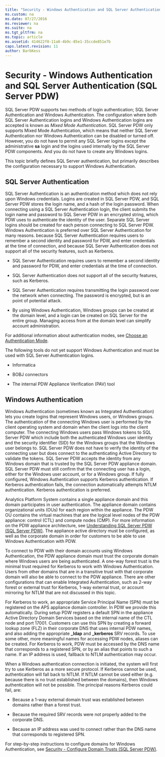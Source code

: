 ```yaml
---
title: "Security - Windows Authentication and SQL Server Authentication (SQL Server PDW)"
ms.custom: na
ms.date: 07/27/2016
ms.reviewer: na
ms.suite: na
ms.tgt_pltfrm: na
ms.topic: article
ms.assetid: 414622f0-11a8-4b9c-85e1-35ccde851e7b
caps.latest.revision: 11
author: BarbKess
---
```

# Security - Windows Authentication and SQL Server Authentication (SQL Server PDW)
SQL Server PDW supports two methods of login authentication; SQL Server Authentication and Windows Authentication. The configuration where both SQL Server Authentication logins and Windows Authentication logins are accepted is known as *Mixed Mode Authentication*. SQL Server PDW only supports Mixed Mode Authentication, which means that neither SQL Server Authentication nor Windows Authentication can be disabled or turned off. However, you do not have to permit any SQL Server logins except the administrative **sa** login and the logins used internally by the SQL Server PDW components. And you do not have to create any Windows logins.  
  
This topic briefly defines SQL Server authentication, but primarily describes the configuration necessary to support Windows Authentication.  
  
## SQL Server Authentication  
SQL Server Authentication is an authentication method which does not rely upon Windows credentials. Logins are created in SQL Server PDW, and SQL Server PDW stores the login name, and a hash of the login password. When connecting using a SQL Server Authentication login, the client submits the login name and password to SQL Server PDW in an encrypted string, which PDW uses to authenticate the identity of the user. Separate SQL Server logins should be created for each person connecting to SQL Server PDW. Windows Authentication is preferred over SQL Server Authentication for many reasons. because SQL Server Authentication requires users to remember a second identity and password for PDW, and enter credentials at the time of connection, and because SQL Server Authentication does not support all of the security features, such as Kerberos.  
  
-   SQL Server Authentication requires users to remember a second identity and password for PDW, and enter credentials at the time of connection.  
  
-   SQL Server Authentication does not support all of the security features, such as Kerberos.  
  
-   SQL Server Authentication requires transmitting the login password over the network when connecting. The password is encrypted, but is an point of potential attack.  
  
-   By using Windows Authentication, Windows groups can be created at the domain level, and a login can be created on SQL Server for the entire group. Managing access from at the domain level can simplify account administration.  
  
For additional information about authentication modes, see [Choose an Authentication Mode](http://technet.microsoft.com/en-us/library/ms144284.aspx).  
  
The following tools do not yet support Windows Authentication and must be used with SQL Server Authentication logins.  
  
-   Informatica  
  
-   BOBJ connectors  
  
-   The internal PDW Appliance Verification (PAV) tool  
  
## Windows Authentication  
Windows Authentication (sometimes known as Integrated Authentication) lets you create logins that represent Windows users, or Windows groups. The authentication of the connecting Windows user is performed by the client operating system and domain when the client logs into the client computer. The connecting Windows users pass Windows tokens to SQL Server PDW which include both the authenticated Windows user identity and the security identifier (SID) for the Windows groups that the Windows user belongs to. SQL Server PDW does not have to verify the identity of the connecting user but does connect to the authenticating Active Directory to validate the tokens. SQL Server PDW accepts the identity from any Windows domain that is trusted by the SQL Server PDW appliance domain. SQL Server PDW must still confirm that the connecting user has a login, either for the Windows user account, or for a Windows group. If fully configured, Windows Authentication supports Kerberos authentication. If Kerberos authentication fails, the connection automatically attempts NTLM authentication. Kerberos authentication is preferred.  
  
Analytics Platform System contains a single appliance domain and this domain participates in user authentication. The appliance domain contains organizational units (OUs) for each region within the appliance. The PDW OU contains the virtual machines that are the logical level nodes of the PDW appliance: control (CTL) and compute nodes (CMP). For more information on the PDW appliance architecture, see [Understanding SQL Server PDW &#40;SQL Server PDW&#41;](../sqlpdw/understanding-sql-server-pdw-sql-server-pdw.md). The appliance active directory must be configured, as well as the corporate domain in order for customers to be able to use Windows Authentication with PDW.  
  
To connect to PDW with their domain accounts using Windows Authentication, the PDW appliance domain must trust the corporate domain where Windows users are being authenticated. A one-way forest trust is the minimal trust required for Kerberos to work with Windows Authentication. Users from other domains that are in a transitive trust with that corporate domain will also be able to connect to the PDW appliance. There are other configurations that can enable Integrated Authentication, such as 2-way forest or external trust for Kerberos, 1-way external trust, or account mirroring for NTLM that are not discussed in this topic.  
  
For Kerberos to work, an appropriate Service Principal Name (SPN) must be registered on the APS appliance domain controller. In PDW we provide this automatically. During setup PDW registers a default SPN in the appliance Active Directory Domain Services based on the internal name of the CTL node and port 17001. Customers can use this SPN by creating a forward lookup zone (FLZ) in their corporate DNS that uses internal PDW names, and also adding the appropriate **_ldap** and **_kerberos** SRV records. To use some other, more meaningful names for accessing PDW nodes, aliases can be created. For Kerberos to work, PDW must be accessed by the DNS name that corresponds to a registered SPN, or by an alias that points to such a name. If an IP address is used, fallback to NTLM authentication may occur.  
  
When a Windows authentication connection is initiated, the system will first try to use Kerberos as a more secure protocol. If Kerberos cannot be used, authentication will fall back to NTLM. If NTLM cannot be used either (e.g. because there is no trust established between the domains), then Windows authentication will not be possible. The principal reasons Kerberos could fail, are:  
  
-   Because a 1-way external domain trust was established between domains rather than a forest trust.  
  
-   Because the required SRV records were not properly added to the corporate DNS.  
  
-   Because an IP address was used to connect rather than the DNS name that corresponds to registered SPN.  
  
For step-by-step instructions to configure domains for Windows Authentication, see [Security - Configure Domain Trusts &#40;SQL Server PDW&#41;](../sqlpdw/security-configure-domain-trusts-sql-server-pdw.md).  
  
